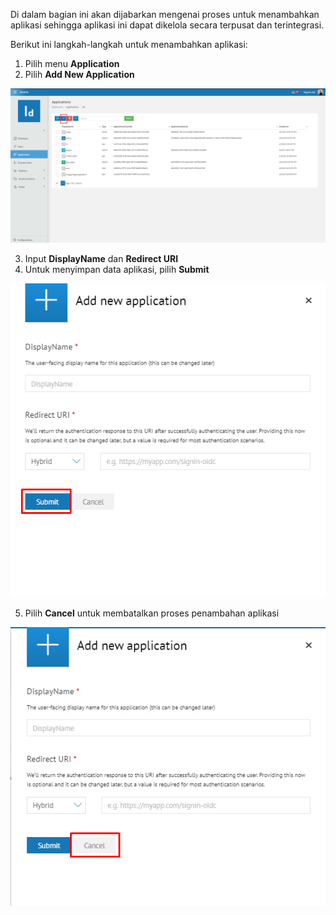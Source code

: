 Di dalam bagian ini akan dijabarkan mengenai proses untuk menambahkan aplikasi sehingga aplikasi ini dapat dikelola secara 
terpusat dan terintegrasi.

Berikut ini langkah-langkah untuk menambahkan aplikasi:

1. Pilih menu **Application**
2. Pilih **Add New Application**

![Gambar](_static/Gambar3.1_1.png/?sanitize=true)

3. Input **DisplayName** dan **Redirect URI**
4. Untuk menyimpan data aplikasi, pilih **Submit**

![Gambar](_static/Gambar3.1_2.png/?sanitize=true)

5. Pilih **Cancel** untuk membatalkan proses penambahan aplikasi

![Gambar](_static/Gambar3.1_3.png/?sanitize=true)